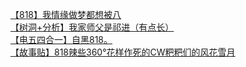 [【818】我情缘做梦都想被八](http://tieba.baidu.com/p/3569813732?see_lz=1&pn=)   
[【树洞+分析】我家师父是祁进（有点长）](http://tieba.baidu.com/p/3568470074?see_lz=1&pn=)   
[【电五四合一】自黑818。](http://tieba.baidu.com/p/3569665415?see_lz=1&pn=)   
[【故事贴】818辣些360°花样作死的CW粑粑们的风花雪月](http://tieba.baidu.com/p/3569645495?see_lz=1&pn=)   
